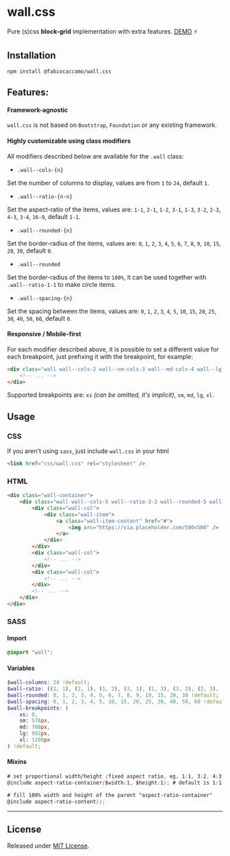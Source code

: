 # wall.css
Pure (s)css **block-grid** implementation with extra features. [DEMO](https://fabiocaccamo.com/projects/wall.css/demo/) :zap:

## Installation
`npm install @fabiocaccamo/wall.css`

## Features:
#### Framework-agnostic
`wall.css` is not based on `Bootstrap`, `Foundation` or any existing framework.
#### Highly customizable using class modifiers
All modifiers described below are available for the `.wall` class:

- `.wall--cols-{n}`

Set the number of columns to display, values are from `1` to `24`, default `1`.

- `.wall--ratio-{n-n}`

Set the aspect-ratio of the items, values are: `1-1`, `2-1`, `1-2`, `3-1`, `1-3`, `3-2`, `2-3`, `4-3`, `3-4`, `16-9`, default `1-1`.

- `.wall--rounded-{n}`

Set the border-radius of the items, values are: `0`, `1`, `2`, `3`, `4`, `5`, `6`, `7`, `8`, `9`, `10`, `15`, `20`, `30`, default `0`.

- `.wall--rounded`

Set the border-radius of the items to `100%`, it can be used together with `.wall--ratio-1-1` to make circle items.

- `.wall--spacing-{n}`

Set the spacing between the items, values are: `0`, `1`, `2`, `3`, `4`, `5`, `10`, `15`, `20`, `25`, `30`, `40`, `50`, `60`, default `0`.

#### Responsive / Mobile-first
For each modifier described above, it is possible to set a different value for each breakpoint, just prefixing it with the breakpoint, for example:

```html
<div class="wall wall--cols-2 wall--sm-cols-3 wall--md-cols-4 wall--lg-cols-5 wall--xl-cols-6">
    <!-- ... -->
</div>
```

Supported breakpoints are: `xs` *(can be omitted, it's implicit)*, `sm`, `md`, `lg`, `xl`.

## Usage

### CSS
If you aren't using `sass`, just include `wall.css` in your html
```html
<link href="css/wall.css" rel="stylesheet" />
```

### HTML
```html
<div class="wall-container">
    <div class="wall wall--cols-5 wall--ratio-3-2 wall--rounded-5 wall--spacing-5">
        <div class="wall-col">
            <div class="wall-item">
                <a class="wall-item-content" href="#">
                    <img src="https://via.placeholder.com/500x500" />
                </a>
            </div>
        </div>
        <div class="wall-col">
            <!-- ... -->
        </div>
        <div class="wall-col">
            <!-- ... -->
        </div>
        <!-- ... -->
    </div>
</div>
```

### SASS

#### Import
```scss
@import "wall";
```

#### Variables
```scss
$wall-columns: 24 !default;
$wall-ratio: ((1, 1), (2, 1), (1, 2), (3, 1), (1, 3), (3, 2), (2, 3), (4, 3), (3, 4), (16, 9)) !default;
$wall-rounded: 0, 1, 2, 3, 4, 5, 6, 7, 8, 9, 10, 15, 20, 30 !default;
$wall-spacing: 0, 1, 2, 3, 4, 5, 10, 15, 20, 25, 30, 40, 50, 60 !default;
$wall-breakpoints: (
    xs: 0,
    sm: 576px,
    md: 768px,
    lg: 992px,
    xl: 1200px
) !default;
```

#### Mixins
```scss
# set proportional width/height (fixed aspect ratio, eg. 1:1, 3:2, 4:3, ...)
@include aspect-ratio-container($width:1, $height:1); # default is 1:1 (square)

# fill 100% width and height of the parent "aspect-ratio-container"
@include aspect-ratio-content();
```
---

## License
Released under [MIT License](LICENSE.txt).
